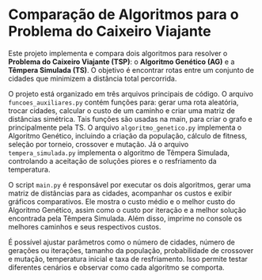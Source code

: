 # Comparação de Algoritmos para o Problema do Caixeiro Viajante

Este projeto implementa e compara dois algoritmos para resolver o **Problema do Caixeiro Viajante (TSP)**: o **Algoritmo Genético (AG)** e a **Têmpera Simulada (TS)**. O objetivo é encontrar rotas entre um conjunto de cidades que minimizem a distância total percorrida.

O projeto está organizado em três arquivos principais de código. O arquivo `funcoes_auxiliares.py` contém funções para: gerar uma rota aleatória, trocar cidades, calcular o custo de um caminho e criar uma matriz de distâncias simétrica. Tais funções são usadas na main, para criar o grafo e principalmente pela TS. O arquivo `algoritmo_genetico.py` implementa o Algoritmo Genético, incluindo a criação da população, cálculo de fitness, seleção por torneio, crossover e mutação. Já o arquivo `tempera_simulada.py` implementa o algoritmo de Têmpera Simulada, controlando a aceitação de soluções piores e o resfriamento da temperatura.

O script `main.py` é responsável por executar os dois algoritmos, gerar uma matriz de distâncias para as cidades, acompanhar os custos e exibir gráficos comparativos. Ele mostra o custo médio e o melhor custo do Algoritmo Genético, assim como o custo por iteração e a melhor solução encontrada pela Têmpera Simulada. Além disso, imprime no console os melhores caminhos e seus respectivos custos.

É possível ajustar parâmetros como o número de cidades, número de gerações ou iterações, tamanho da população, probabilidade de crossover e mutação, temperatura inicial e taxa de resfriamento. Isso permite testar diferentes cenários e observar como cada algoritmo se comporta.
